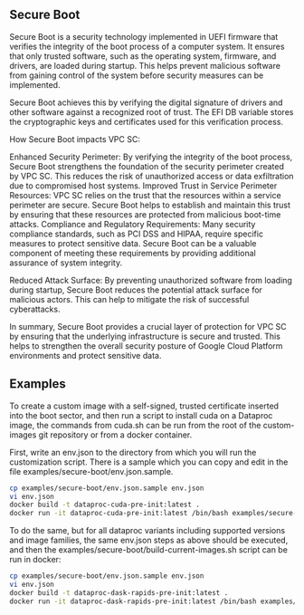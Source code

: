 ## Secure Boot

Secure Boot is a security technology implemented in UEFI firmware that
verifies the integrity of the boot process of a computer system. It
ensures that only trusted software, such as the operating system,
firmware, and drivers, are loaded during startup. This helps prevent
malicious software from gaining control of the system before security
measures can be implemented.

Secure Boot achieves this by verifying the digital signature of
drivers and other software against a recognized root of trust. The EFI
DB variable stores the cryptographic keys and certificates used for
this verification process.

How Secure Boot impacts VPC SC:

Enhanced Security Perimeter: By verifying the integrity of the boot
process, Secure Boot strengthens the foundation of the security
perimeter created by VPC SC. This reduces the risk of unauthorized
access or data exfiltration due to compromised host systems.
Improved Trust in Service Perimeter Resources: VPC SC relies on the
trust that the resources within a service perimeter are secure. Secure
Boot helps to establish and maintain this trust by ensuring that these
resources are protected from malicious boot-time attacks.
Compliance and Regulatory Requirements: Many security compliance
standards, such as PCI DSS and HIPAA, require specific measures to
protect sensitive data. Secure Boot can be a valuable component of
meeting these requirements by providing additional assurance of system
integrity.

Reduced Attack Surface: By preventing unauthorized software from
loading during startup, Secure Boot reduces the potential attack
surface for malicious actors. This can help to mitigate the risk of
successful cyberattacks.

In summary, Secure Boot provides a crucial layer of protection for VPC
SC by ensuring that the underlying infrastructure is secure and
trusted. This helps to strengthen the overall security posture of
Google Cloud Platform environments and protect sensitive data.

## Examples

To create a custom image with a self-signed, trusted certificate
inserted into the boot sector, and then run a script to install cuda
on a Dataproc image, the commands from cuda.sh can be run from the
root of the custom-images git repository or from a docker container.

First, write an env.json to the directory from which you will run the
customization script.  There is a sample which you can copy and edit
in the file examples/secure-boot/env.json.sample.

```bash
cp examples/secure-boot/env.json.sample env.json
vi env.json
docker build -t dataproc-cuda-pre-init:latest .
docker run -it dataproc-cuda-pre-init:latest /bin/bash examples/secure-boot/cuda.sh
```

To do the same, but for all dataproc variants including supported
versions and image families, the same env.json steps as above should
be executed, and then the examples/secure-boot/build-current-images.sh
script can be run in docker:

```bash
cp examples/secure-boot/env.json.sample env.json
vi env.json
docker build -t dataproc-dask-rapids-pre-init:latest .
docker run -it dataproc-dask-rapids-pre-init:latest /bin/bash examples/secure-boot/build-current-images.sh
```
